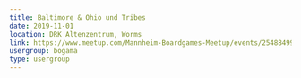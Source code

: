 ```yaml
---
title: Baltimore & Ohio und Tribes
date: 2019-11-01
location: DRK Altenzentrum, Worms
link: https://www.meetup.com/Mannheim-Boardgames-Meetup/events/254884995/
usergroup: bogama
type: usergroup
---
```

